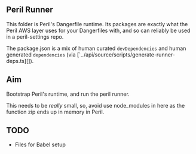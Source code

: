 ## Peril Runner

This folder is Peril's Dangerfile runtime. Its packages are exactly what the Peril AWS layer uses for your Dangerfiles
with, and so can reliably be used in a peril-settings repo.

The package.json is a mix of human curated `devDependencies` and human generated `dependencies` (via
[`../api/source/scripts/generate-runner-deps.ts][]).

## Aim

Bootstrap Peril's runtime, and run the peril runner.

This needs to be _really_ small, so, avoid use node_modules in here as the function zip ends up in memory in Peril.

## TODO

- Files for Babel setup
